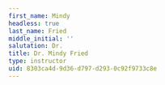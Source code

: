 ```yaml
---
first_name: Mindy
headless: true
last_name: Fried
middle_initial: ''
salutation: Dr.
title: Dr. Mindy Fried
type: instructor
uid: 8303ca4d-9d36-d797-d293-0c92f9733c8e
---
```

